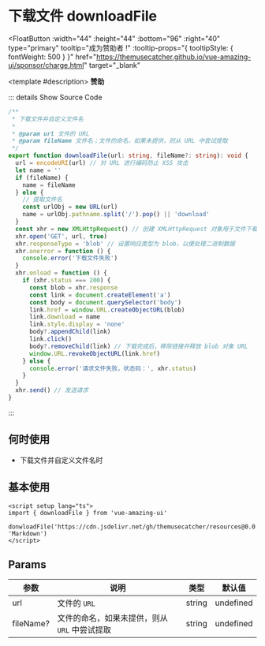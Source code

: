 # 下载文件 downloadFile

<FloatButton
  :width="44"
  :height="44"
  :bottom="96"
  :right="40"
  type="primary"
  tooltip="成为赞助者 !"
  :tooltip-props="{
    tooltipStyle: {
      fontWeight: 500
    }
  }"
  href="https://themusecatcher.github.io/vue-amazing-ui/sponsor/charge.html"
  target="_blank"
>
  <template #description>
    <span style="font-size: 14px; font-weight: 600;">赞助</span>
  </template>
</FloatButton>
<BackTop />
<Watermark fullscreen content="Vue Amazing UI" />

::: details Show Source Code

```ts
/**
 * 下载文件并自定义文件名
 * 
 * @param url 文件的 URL
 * @param fileName 文件名；文件的命名，如果未提供，则从 URL 中尝试提取
 */
export function downloadFile(url: string, fileName?: string): void {
  url = encodeURI(url) // 对 URL 进行编码防止 XSS 攻击
  let name = ''
  if (fileName) {
    name = fileName
  } else {
    // 提取文件名
    const urlObj = new URL(url)
    name = urlObj.pathname.split('/').pop() || 'download'
  }
  const xhr = new XMLHttpRequest() // 创建 XMLHttpRequest 对象用于文件下载
  xhr.open('GET', url, true)
  xhr.responseType = 'blob' // 设置响应类型为 blob，以便处理二进制数据
  xhr.onerror = function () {
    console.error('下载文件失败')
  }
  xhr.onload = function () {
    if (xhr.status === 200) {
      const blob = xhr.response
      const link = document.createElement('a')
      const body = document.querySelector('body')
      link.href = window.URL.createObjectURL(blob)
      link.download = name
      link.style.display = 'none'
      body?.appendChild(link)
      link.click()
      body?.removeChild(link) // 下载完成后，移除链接并释放 blob 对象 URL
      window.URL.revokeObjectURL(link.href)
    } else {
      console.error('请求文件失败，状态码：', xhr.status)
    }
  }
  xhr.send() // 发送请求
}
```

:::

## 何时使用

- 下载文件并自定义文件名时

## 基本使用

```vue
<script setup lang="ts">
import { downloadFile } from 'vue-amazing-ui'

donwloadFile('https://cdn.jsdelivr.net/gh/themusecatcher/resources@0.0.5/Markdown.pdf', 'Markdown')
</script>
```

## Params

参数 | 说明 | 类型 | 默认值
-- | -- | -- | --
url | 文件的 `URL` | string | undefined
fileName? | 文件的命名，如果未提供，则从 `URL` 中尝试提取 | string | undefined
